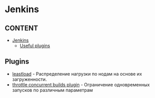 # Jenkins


## CONTENT

* [Jenkins](#jenkins")
  * [Useful plugins](#plugins) 
  
  
## Plugins
* [leastload](https://plugins.jenkins.io/leastload) - Распределение нагрузки по нодам на основе их загруженности.
* [throttle concurrent builds plugin](https://github.com/jenkinsci/throttle-concurrent-builds-plugin/blob/master/README.md) - Ограничение одновременных запусков по различным параметрам
 
